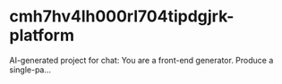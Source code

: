 # cmh7hv4lh000rl704tipdgjrk-platform
AI-generated project for chat: You are a front-end generator. Produce a single-pa...
